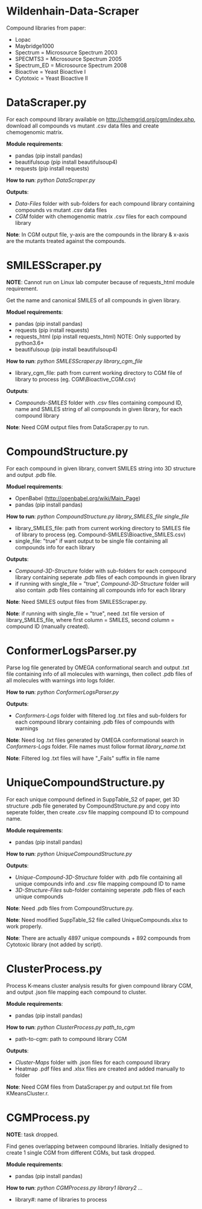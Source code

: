 # Wildenhain-Data-Scraper

Compound libraries from paper:
- Lopac
- Maybridge1000
- Spectrum    = Microsource Spectrum 2003
- SPECMTS3    = Microsource Spectrum 2005
- Spectrum_ED = Microsource Spectrum 2008
- Bioactive = Yeast Bioactive I
- Cytotoxic = Yeast Bioactive II

# DataScraper.py

For each compound library available on http://chemgrid.org/cgm/index.php, download all compounds vs mutant .csv data files and create chemogenomic matrix.

**Module requirements**:
- pandas (pip install pandas)
- beautifulsoup (pip install beautifulsoup4)
- requests (pip install requests)

**How to run**: *python DataScraper.py*

**Outputs**:
- *Data-Files* folder with sub-folders for each compound library containing compounds vs mutant .csv data files
- *CGM* folder with chemogenomic matrix .csv files for each compound library

**Note**: In CGM output file, y-axis are the compounds in the library & x-axis are the mutants treated against the compounds.

# SMILESScraper.py

**NOTE**: Cannot run on Linux lab computer because of requests_html module requirement.

Get the name and canonical SMILES of all compounds in given library.

**Moduel requirements**:
- pandas (pip install pandas)
- requests (pip install requests)
- requests_html (pip install requests_html) NOTE: Only supported by python3.6+
- beautifulsoup (pip install beautifulsoup4)

**How to run**: *python SMILESScraper.py library_cgm_file*
- library_cgm_file: path from current working directory to CGM file of library to process (eg. CGM\\Bioactive_CGM.csv)

**Outputs**: 
- *Compounds-SMILES* folder with .csv files containing compound ID, name and SMILES string of all compounds in given library, for each compound library

**Note**: Need CGM output files from DataScraper.py to run.

# CompoundStructure.py

For each compound in given library, convert SMILES string into 3D structure and output .pdb file.

**Moduel requirements**:
- OpenBabel (http://openbabel.org/wiki/Main_Page)
- pandas (pip install pandas)

**How to run**: *python CompoundStructure.py library_SMILES_file single_file*
- library_SMILES_file: path from current working directory to SMILES file of library to process (eg. Compound-SMILES\\Bioactive_SMILES.csv)
- single_file: "true" if want output to be single file containing all compounds info for each library

**Outputs**:
- *Compound-3D-Structure* folder with sub-folders for each compound library containing seperate .pdb files of each compounds in given library
- if running with single_file = "true", *Compound-3D-Structure* folder will also contain .pdb files containing all compounds info for each library 

**Note**: Need SMILES output files from SMILESScraper.py.

**Note**: if running with single_file = "true", need .txt file version of library_SMILES_file, where first column = SMILES, second column = compound ID (manually created).

# ConformerLogsParser.py

Parse log file generated by OMEGA conformational search and output .txt file containing info of all molecules with warnings, then collect .pdb files of all molecules with warnings into logs folder.

**How to run**: *python ConformerLogsParser.py*

**Outputs**:
- *Conformers-Logs* folder with filtered log .txt files and sub-folders for each compound library containing .pdb files of compounds with warnings

**Note**: Need log .txt files generated by OMEGA conformational search in *Conformers-Logs* folder. File names must follow format *library_name*.txt

**Note**: Filtered log .txt files will have "_Fails" suffix in file name

# UniqueCompoundStructure.py

For each unique compound defined in SuppTable_S2 of paper, get 3D structure .pdb file generated by CompoundStructure.py and copy into seperate folder, then create .csv file mapping compound ID to compound name.

**Module requirements**:
- pandas (pip install pandas)

**How to run**: *python UniqueCompoundStructure.py*

**Outputs**:
- *Unique-Compound-3D-Structure* folder with .pdb file containing all unique compounds info and .csv file mapping compound ID to name 
- *3D-Structure-Files* sub-folder containing seperate .pdb files of each unique compounds

**Note**: Need .pdb files from CompoundStructure.py.

**Note**: Need modified SuppTable_S2 file called UniqueCompounds.xlsx to work properly.

**Note**: There are actually 4897 unique compounds + 892 compounds from Cytotoxic library (not added by script).

# ClusterProcess.py

Process K-means cluster analysis results for given compound library CGM, and output .json file mapping each compound to cluster.

**Module requirements**:
- pandas (pip install pandas)

**How to run**: *python ClusterProcess.py path_to_cgm*
- path-to-cgm: path to compound library CGM

**Outputs**:
- *Cluster-Maps* folder with .json files for each compound library
- Heatmap .pdf files and .xlsx  files are created and added manually to folder

**Note**: Need CGM files from DataScraper.py and output.txt file from KMeansCluster.r.

# CGMProcess.py

**NOTE**: task dropped.

Find genes overlapping between compound libraries. 
Initially designed to create 1 single CGM from different CGMs, but task dropped.

**Module requirements**:
- pandas (pip install pandas)

**How to run**: *python CGMProcess.py library1 library2 ...*
- library#: name of libraries to process